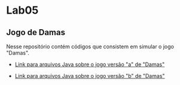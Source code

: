 # Lab05

## Jogo de Damas

Nesse repositório contém códigos que consistem em simular o jogo "Damas".

* [Link para arquivos Java sobre o jogo versão "a" de "Damas"](https://github.com/Cicerolibardi/MC322A-1S2021/tree/main/Laborat%C3%B3rios/lab04/src/mc322/lab05a)

* [Link para arquivos Java sobre o jogo versão "b" de "Damas"](https://github.com/Cicerolibardi/MC322A-1S2021/tree/main/Laborat%C3%B3rios/lab04/src/mc322/lab05b)

